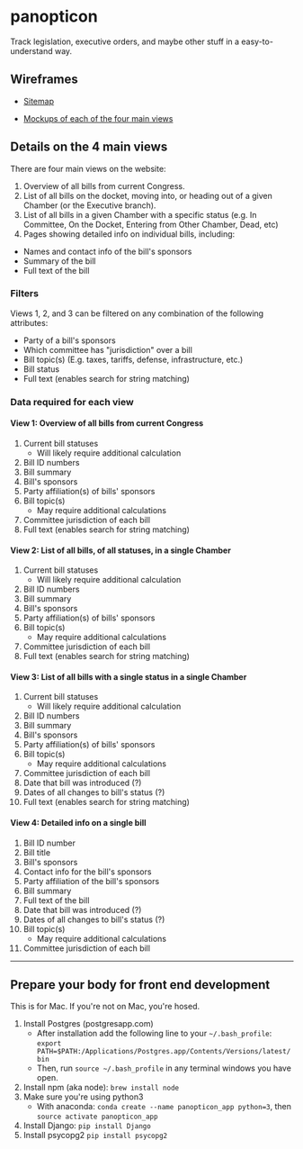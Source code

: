 # panopticon
Track legislation, executive orders, and maybe other stuff in a easy-to-understand way.


## Wireframes

+ [Sitemap](https://app.mockflow.com/view/D8ffbe54f276087d9d962c93944719055#/page/755717b281bf47789e29b55e26dbc29f)

+ [Mockups of each of the four main views](https://app.mockflow.com/view/D8ffbe54f276087d9d962c93944719055#/page/755717b281bf47789e29b55e26dbc29f)

## Details on the 4 main views

There are four main views on the website:

1. Overview of all bills from current Congress.
2. List of all bills on the docket, moving into, or heading out of a given Chamber (or the Executive branch).
3. List of all bills in a given Chamber with a specific status (e.g. In Committee, On the Docket, Entering from Other Chamber, Dead, etc)
4. Pages showing detailed info on individual bills, including:
  + Names and contact info of the bill's sponsors
  + Summary of the bill
  + Full text of the bill
  
### Filters
Views 1, 2, and 3 can be filtered on any combination of the following attributes:

+ Party of a bill's sponsors
+ Which committee has "jurisdiction" over a bill
+ Bill topic(s) (E.g. taxes, tariffs, defense, infrastructure, etc.)
+ Bill status
+ Full text (enables search for string matching)

### Data required for each view
#### View 1: Overview of all bills from current Congress
1. Current bill statuses
    + Will likely require additional calculation
2. Bill ID numbers
3. Bill summary
3. Bill's sponsors
4. Party affiliation(s) of bills' sponsors
5. Bill topic(s)
    + May require additional calculations
6. Committee jurisdiction of each bill
1. Full text (enables search for string matching)


#### View 2: List of all bills, of all statuses, in a single Chamber
1. Current bill statuses
    + Will likely require additional calculation
2. Bill ID numbers
3. Bill summary
3. Bill's sponsors
4. Party affiliation(s) of bills' sponsors
5. Bill topic(s)
    + May require additional calculations
6. Committee jurisdiction of each bill
1. Full text (enables search for string matching)



#### View 3: List of all bills with a single status in a single Chamber

1. Current bill statuses
    + Will likely require additional calculation
2. Bill ID numbers
3. Bill summary
3. Bill's sponsors
4. Party affiliation(s) of bills' sponsors
5. Bill topic(s)
    + May require additional calculations
6. Committee jurisdiction of each bill
8. Date that bill was introduced (?)
9. Dates of all changes to bill's status (?)
1. Full text (enables search for string matching)


#### View 4: Detailed info on a single bill

1. Bill ID number
2. Bill title
3. Bill's sponsors
4. Contact info for the bill's sponsors
5. Party affiliation of the bill's sponsors
6. Bill summary
7. Full text of the bill
8. Date that bill was introduced (?)
9. Dates of all changes to bill's status (?)
5. Bill topic(s)
    + May require additional calculations
6. Committee jurisdiction of each bill


-----

## Prepare your body for front end development
This is for Mac.  If you're not on Mac, you're hosed.

1. Install Postgres (postgresapp.com)
	+ After installation add the following line to your `~/.bash_profile`: `export PATH=$PATH:/Applications/Postgres.app/Contents/Versions/latest/bin`
	+ Then, run `source ~/.bash_profile` in any terminal windows you have open. 
1. Install npm (aka node): `brew install node`
2. Make sure you're using python3
	+ With anaconda: `conda create --name panopticon_app python=3`, then `source activate panopticon_app`
3. Install Django: `pip install Django`
4. Install psycopg2 `pip install psycopg2`
